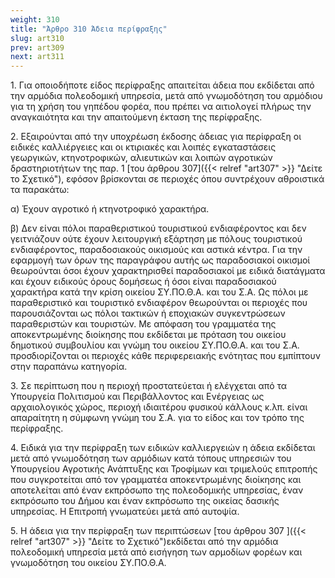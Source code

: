 ```yaml
---
weight: 310
title: "Άρθρο 310 Άδεια περίφραξης"
slug: art310
prev: art309
next: art311
---
```


1\. Για οποιοδήποτε είδος περίφραξης απαιτείται άδεια που εκδίδεται από την αρμόδια πολεοδομική υπηρεσία, μετά από γνωμοδότηση του αρμόδιου για τη χρήση του γηπέδου φορέα, που πρέπει να αιτιολογεί πλήρως την αναγκαιότητα και την απαιτούμενη έκταση της περίφραξης.

2\. Εξαιρούνται από την υποχρέωση έκδοσης άδειας για περίφραξη οι ειδικές καλλιέργειες και οι κτιριακές και λοιπές εγκαταστάσεις γεωργικών, κτηνοτροφικών, αλιευτικών και λοιπών αγροτικών δραστηριοτήτων της παρ. 1 [του άρθρου 307]({{< relref "art307" >}} "Δείτε το Σχετικό"), εφόσον βρίσκονται σε περιοχές όπου συντρέχουν αθροιστικά τα παρακάτω:

α) Έχουν αγροτικό ή κτηνοτροφικό χαρακτήρα.

β) Δεν είναι πόλοι παραθεριστικού τουριστικού ενδιαφέροντος και δεν γειτνιάζουν ούτε έχουν λειτουργική εξάρτηση με πόλους τουριστικού ενδιαφέροντος, παραδοσιακούς οικισμούς και αστικά κέντρα. Για την εφαρμογή των όρων της παραγράφου αυτής ως παραδοσιακοί οικισμοί θεωρούνται όσοι έχουν χαρακτηρισθεί παραδοσιακοί με ειδικά διατάγματα και έχουν ειδικούς όρους δομήσεως ή όσοι είναι παραδοσιακού χαρακτήρα κατά την κρίση οικείου ΣΥ.ΠΟ.Θ.Α. και του Σ.Α. Ως πόλοι με παραθεριστικό και τουριστικό ενδιαφέρον θεωρούνται οι περιοχές που παρουσιάζονται ως πόλοι τακτικών ή εποχιακών συγκεντρώσεων παραθεριστών και τουριστών. Με απόφαση του γραμματέα της αποκεντρωμένης διοίκησης που εκδίδεται με πρόταση του οικείου δημοτικού συμβουλίου και γνώμη του οικείου ΣΥ.ΠΟ.Θ.Α. και του Σ.Α. προσδιορίζονται οι περιοχές κάθε περιφερειακής ενότητας που εμπίπτουν στην παραπάνω κατηγορία.

3\. Σε περίπτωση που η περιοχή προστατεύεται ή ελέγχεται από τα Υπουργεία Πολιτισμού και Περιβάλλοντος και Ενέργειας ως αρχαιολογικός χώρος, περιοχή ιδιαιτέρου φυσικού κάλλους κ.λπ. είναι απαραίτητη η σύμφωνη γνώμη του Σ.Α. για το είδος και τον τρόπο της περίφραξης.

4\. Ειδικά για την περίφραξη των ειδικών καλλιεργειών η άδεια εκδίδεται μετά από γνωμοδότηση των αρμόδιων κατά τόπους υπηρεσιών του Υπουργείου Αγροτικής Ανάπτυξης και Τροφίμων και τριμελούς επιτροπής που συγκροτείται από τον γραμματέα αποκεντρωμένης διοίκησης και αποτελείται από έναν εκπρόσωπο της πολεοδομικής υπηρεσίας, έναν εκπρόσωπο του Δήμου και έναν εκπρόσωπο της οικείας δασικής υπηρεσίας. Η Επιτροπή γνωματεύει μετά από αυτοψία.

5\. Η άδεια για την περίφραξη των περιπτώσεων [του άρθρου 307 ]({{< relref "art307" >}} "Δείτε το Σχετικό")εκδίδεται από την αρμόδια πολεοδομική υπηρεσία μετά από εισήγηση των αρμοδίων φορέων και γνωμοδότηση του οικείου ΣΥ.ΠΟ.Θ.Α.


